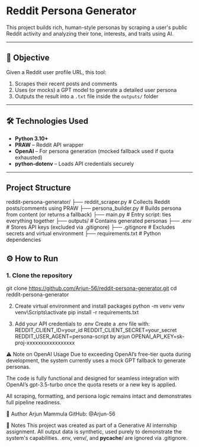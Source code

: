 # Reddit Persona Generator

This project builds rich, human-style personas by scraping a user's public Reddit activity and analyzing their tone, interests, and traits using AI.

---

## 🎯 Objective

Given a Reddit user profile URL, this tool:

1. Scrapes their recent posts and comments  
2. Uses (or mocks) a GPT model to generate a detailed user persona  
3. Outputs the result into a `.txt` file inside the `outputs/` folder  

---

## 🛠 Technologies Used

- **Python 3.10+**
- **PRAW** – Reddit API wrapper  
- **OpenAI** – For persona generation (mocked fallback used if quota exhausted)  
- **python-dotenv** – Loads API credentials securely  

---

##  Project Structure

reddit-persona-generator/
├── reddit_scraper.py # Collects Reddit posts/comments using PRAW
├── persona_builder.py # Builds persona from content (or returns a fallback)
├── main.py # Entry script: ties everything together
├── outputs/ # Contains generated personas
├── .env # Stores API keys (excluded via .gitignore)
├── .gitignore # Excludes secrets and virtual environment
├── requirements.txt # Python dependencies

## ⚙️ How to Run

### 1. Clone the repository


git clone https://github.com/Arjun-56/reddit-persona-generator.git
cd reddit-persona-generator

2. Create virtual environment and install packages
 python -m venv venv
 venv\Scripts\activate
 pip install -r requirements.txt

3. Add your API credentials to .env
 Create a .env file with:
REDDIT_CLIENT_ID=your_id
REDDIT_CLIENT_SECRET=your_secret
REDDIT_USER_AGENT=persona-script by arjun
OPENAI_API_KEY=sk-proj-xxxxxxxxxxxxxxxxx

⚠️ Note on OpenAI Usage
Due to exceeding OpenAI’s free-tier quota during development, the system currently uses a mock GPT fallback to generate personas.

The code is fully functional and designed for seamless integration with OpenAI’s gpt-3.5-turbo once the quota resets or a new key is applied.

All scraping, formatting, and persona logic remains intact and demonstrates full pipeline readiness.

👤 Author
Arjun Mammula
GitHub: @Arjun-56

📌 Notes
This project was created as part of a Generative AI internship assignment.
All output data is synthetic, used purely to demonstrate the system's capabilities.
.env, venv/, and __pycache__/ are ignored via .gitignore.
